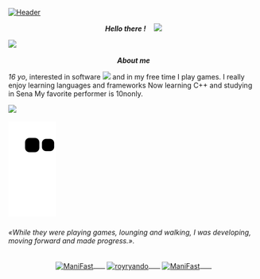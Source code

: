 
[![Header](https://media.discordapp.net/attachments/631163630729035787/956729077480423424/13_sin_titulo_20220324203934.png?width=1024&height=341)](https://www.youtube.com/watch?v=804cYaQqn_A)

<p align="center"><i><b>Hello there !     </b><img src="https://cdn.betterttv.net/emote/6000de22465444316bf6433e/3x" width="25"/></i></p> 

<p align="center">
</p>
  
 <img src="https://images-ext-1.discordapp.net/external/yZbwbJqsqcVdejYUVXqqYgmlYlIout-tCcYizOtXEWE/https/media.discordapp.net/attachments/851143791083257886/851771495691714570/embed.png" width="1500"/>
  

<p align="center">
<i><b>About me</b></i>
</p>

*16 yo*, interested in software <img src="https://cdn.betterttv.net/emote/5b490e73cf46791f8491f6f4/1x" width="28"/> and in my free time I play games.
I really enjoy learning languages and frameworks
Now learning C++ and studying in Sena
My favorite performer is 10nonly.




<p align="center">
</p>
  
 <img src="https://images-ext-1.discordapp.net/external/yZbwbJqsqcVdejYUVXqqYgmlYlIout-tCcYizOtXEWE/https/media.discordapp.net/attachments/851143791083257886/851771495691714570/embed.png" width="1500"/>
  
  
  
![Snake animation](https://github.com/rafaballerini/rafaballerini/blob/output/github-contribution-grid-snake.svg)
 

###### *«While they were playing games, lounging and walking, I was developing, moving forward and made progress.»*.


<p align="center">
<a href="link" target="blank"><img align="center" src="https://cdn.jsdelivr.net/npm/simple-icons@v3/icons/youtube.svg" alt="ManiFast" height="35" width="35" />      </a>
<a href="link" target="blank"><img align="center" src="https://cdn.jsdelivr.net/npm/simple-icons@v3/icons/twitter.svg" alt="royryando" height="35" width="35" />      </a>
<a href="link/" target="blank"><img align="center" src="https://cdn.jsdelivr.net/npm/simple-icons@v3/icons/discord.svg" alt="ManiFast" height="35" width="35" />      </a>

  
</p>
